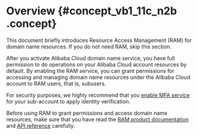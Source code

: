 # Overview {#concept_vb1_11c_n2b .concept}

This document briefly introduces Resource Access Management \(RAM\) for domain name resources. If you do not need RAM, skip this section.

After you activate Alibaba Cloud domain name service, you have full permission to do operations on your Alibaba Cloud account resources by default. By enabling the RAM service, you can grant permissions for accessing and managing domain name resources under the Alibaba Cloud account to RAM users, that is, subusers.

For security purposes, we highly recommend that you [enable MFA service](https://www.alibabacloud.com/help/doc-detail/28635.htm) for your sub-account to apply identity verification.

Before using RAM to grant permissions and access domain name resources, make sure that you have read the [RAM product documentation](https://www.alibabacloud.com/help/product/28625.htm) and [API reference](https://www.alibabacloud.com/help/doc-detail/67789.htm) carefully.

